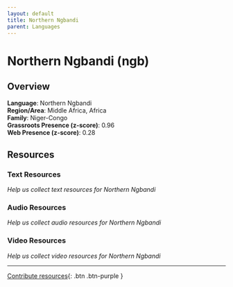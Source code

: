 ```yaml
---
layout: default
title: Northern Ngbandi
parent: Languages
---
```


# Northern Ngbandi (ngb)

## Overview

**Language**: Northern Ngbandi  
**Region/Area**: Middle Africa, Africa  
**Family**: Niger-Congo  
**Grassroots Presence (z-score)**: 0.96  
**Web Presence (z-score)**: 0.28  

## Resources

### Text Resources
*Help us collect text resources for Northern Ngbandi*

### Audio Resources
*Help us collect audio resources for Northern Ngbandi*

### Video Resources
*Help us collect video resources for Northern Ngbandi*

---

[Contribute resources](https://forms.office.com/e/1SfLJx3u1r){: .btn .btn-purple }
